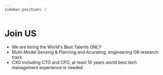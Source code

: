 ```yaml
---
sidebar_position: 1
---
```

# Join US

* We are hiring the World's Best Talents ONLY
* Multi-Model Sensing & Planning and Acurating, engineering OR research track
* CXO including CTO and CFO, at least 10 years world best tech management experience is needed
